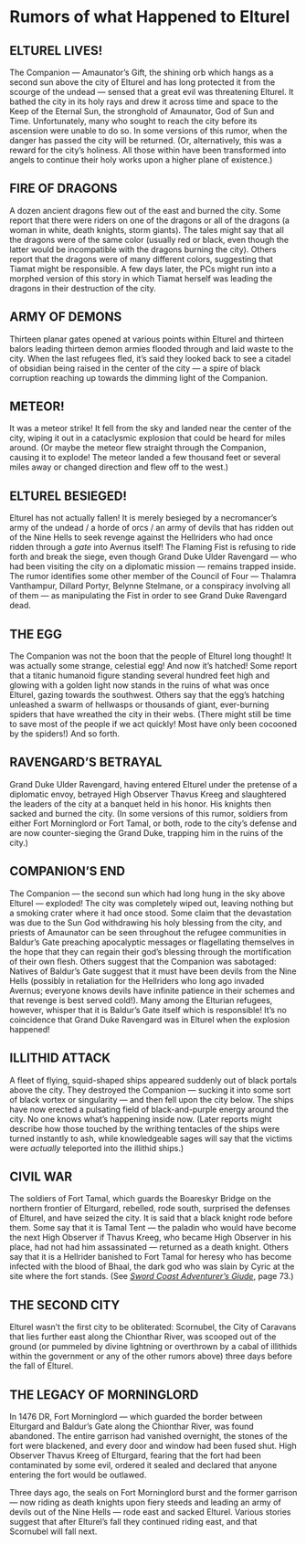 # Rumors of what Happened to Elturel

## **ELTUREL LIVES!**

The Companion — Amaunator’s Gift, the shining orb which hangs as a second sun above the city of Elturel and has long protected it from the scourge of the undead — sensed that a great evil was threatening Elturel. It bathed the city in its holy rays and drew it across time and space to the Keep of the Eternal Sun, the stronghold of Amaunator, God of Sun and Time. Unfortunately, many who sought to reach the city before its ascension were unable to do so. In some versions of this rumor, when the danger has passed the city will be returned. (Or, alternatively, this was a reward for the city’s holiness. All those within have been transformed into angels to continue their holy works upon a higher plane of existence.)

## **FIRE OF DRAGONS**

A dozen ancient dragons flew out of the east and burned the city. Some report that there were riders on one of the dragons or all of the dragons (a woman in white, death knights, storm giants). The tales might say that all the dragons were of the same color (usually red or black, even though the latter would be incompatible with the dragons burning the city). Others report that the dragons were of many different colors, suggesting that Tiamat might be responsible. A few days later, the PCs might run into a morphed version of this story in which Tiamat herself was leading the dragons in their destruction of the city.

## **ARMY OF DEMONS**

Thirteen planar gates opened at various points within Elturel and thirteen balors leading thirteen demon armies flooded through and laid waste to the city. When the last refugees fled, it’s said they looked back to see a citadel of obsidian being raised in the center of the city — a spire of black corruption reaching up towards the dimming light of the Companion.

## **METEOR!**

It was a meteor strike! It fell from the sky and landed near the center of the city, wiping it out in a cataclysmic explosion that could be heard for miles around. (Or maybe the meteor flew straight through the Companion, causing it to explode! The meteor landed a few thousand feet or several miles away or changed direction and flew off to the west.)

## **ELTUREL BESIEGED!**

Elturel has not actually fallen! It is merely besieged by a necromancer’s army of the undead / a horde of orcs / an army of devils that has ridden out of the Nine Hells to seek revenge against the Hellriders who had once ridden through a _gate_ into Avernus itself! The Flaming Fist is refusing to ride forth and break the siege, even though Grand Duke Ulder Ravengard — who had been visiting the city on a diplomatic mission — remains trapped inside. The rumor identifies some other member of the Council of Four — Thalamra Vanthampur, Dillard Portyr, Belynne Stelmane, or a conspiracy involving all of them — as manipulating the Fist in order to see Grand Duke Ravengard dead.

## **THE EGG**

The Companion was not the boon that the people of Elturel long thought! It was actually some strange, celestial egg! And now it’s hatched! Some report that a titanic humanoid figure standing several hundred feet high and glowing with a golden light now stands in the ruins of what was once Elturel, gazing towards the southwest. Others say that the egg’s hatching unleashed a swarm of hellwasps or thousands of giant, ever-burning spiders that have wreathed the city in their webs. (There might still be time to save most of the people if we act quickly! Most have only been cocooned by the spiders!) And so forth.

## **RAVENGARD’S BETRAYAL**

Grand Duke Ulder Ravengard, having entered Elturel under the pretense of a diplomatic envoy, betrayed High Observer Thavus Kreeg and slaughtered the leaders of the city at a banquet held in his honor. His knights then sacked and burned the city. (In some versions of this rumor, soldiers from either Fort Morninglord or Fort Tamal, or both, rode to the city’s defense and are now counter-sieging the Grand Duke, trapping him in the ruins of the city.)

## **COMPANION’S END**

The Companion — the second sun which had long hung in the sky above Elturel — exploded! The city was completely wiped out, leaving nothing but a smoking crater where it had once stood. Some claim that the devastation was due to the Sun God withdrawing his holy blessing from the city, and priests of Amaunator can be seen throughout the refugee communities in Baldur’s Gate preaching apocalyptic messages or flagellating themselves in the hope that they can regain their god’s blessing through the mortification of their own flesh. Others suggest that the Companion was sabotaged: Natives of Baldur’s Gate suggest that it must have been devils from the Nine Hells (possibly in retaliation for the Hellriders who long ago invaded Avernus; everyone knows devils have infinite patience in their schemes and that revenge is best served cold!). Many among the Elturian refugees, however, whisper that it is Baldur’s Gate itself which is responsible! It’s no coincidence that Grand Duke Ravengard was in Elturel when the explosion happened!

## **ILLITHID ATTACK**

A fleet of flying, squid-shaped ships appeared suddenly out of black portals above the city. They destroyed the Companion — sucking it into some sort of black vortex or singularity — and then fell upon the city below. The ships have now erected a pulsating field of black-and-purple energy around the city. No one knows what’s happening inside now. (Later reports might describe how those touched by the writhing tentacles of the ships were turned instantly to ash, while knowledgeable sages will say that the victims were _actually_ teleported into the illithid ships.)

## **CIVIL WAR**

The soldiers of Fort Tamal, which guards the Boareskyr Bridge on the northern frontier of Elturgard, rebelled, rode south, surprised the defenses of Elturel, and have seized the city. It is said that a black knight rode before them. Some say that it is Tamal Tent — the paladin who would have become the next High Observer if Thavus Kreeg, who became High Observer in his place, had not had him assassinated — returned as a death knight. Others say that it is a Hellrider banished to Fort Tamal for heresy who has become infected with the blood of Bhaal, the dark god who was slain by Cyric at the site where the fort stands. (See [_Sword Coast Adventurer’s Giude_](https://www.amazon.com/exec/obidos/ASIN/0786965800/digitalcomi0a-20), page 73.)

## **THE SECOND CITY**

Elturel wasn’t the first city to be obliterated: Scornubel, the City of Caravans that lies further east along the Chionthar River, was scooped out of the ground (or pummeled by divine lightning or overthrown by a cabal of illithids within the government or any of the other rumors above) three days before the fall of Elturel.

## **THE LEGACY OF MORNINGLORD**

In 1476 DR, Fort Morninglord — which guarded the border between Elturgard and Baldur’s Gate along the Chionthar River, was found abandoned. The entire garrison had vanished overnight, the stones of the fort were blackened, and every door and window had been fused shut. High Observer Thavus Kreeg of Elturgard, fearing that the fort had been contaminated by some evil, ordered it sealed and declared that anyone entering the fort would be outlawed.

Three days ago, the seals on Fort Morninglord burst and the former garrison — now riding as death knights upon fiery steeds and leading an army of devils out of the Nine Hells — rode east and sacked Elturel. Various stories suggest that after Elturel’s fall they continued riding east, and that Scornubel will fall next.